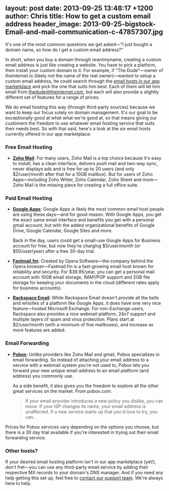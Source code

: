 layout: post
date: 2013-09-25 13:48:17 +1200
author: Chris
title: How to get a custom email address
header_image: 2013-09-25-bigstock-Email-and-mail-communication-c-47857307.jpg
----

<!-- excerpt -->

It's one of the most common questions we get asked—"I just bought a domain name, so how do I get a custom email address?"

In short, when you buy a domain through iwantmyname, creating a custom email address is just like creating a website. You have to pick a platform, then install your custom domain to it. For example, if "The Dude"—owner of theinternet.io (likely not the name of the real owner)—wanted to setup a custom email address, he could search through the [email hosts in our app marketplace][1] and pick the one that suits him best. Each of them will let him email from thedude@theinternet.com, but each will also provide a slightly different set of features for a range of prices. 

We do email hosting this way (through third-party sources) because we want to keep our focus solely on domain management. It's our goal to be exceptionally good at what what we're good at, so that means giving our customers the freedom to use whatever email hosting service that suits their needs best. So with that said, here's a look at the six email hosts currently offered in our app marketplace:

<!-- /excerpt -->

### Free Email Hosting

+ [**Zoho Mail**][3]: For many users, Zoho Mail is a top choice because it's easy to install, has a clean interface, delivers push mail and two-way sync, never displays ads and is free for up to 20 users (and only $2/user/month after that for a 10GB mailbox). But for users of Zoho Apps—including Zoho Writer, Zoho Calendar, Zoho Sheet and more—Zoho Mail is the missing piece for creating a full office suite.


### Paid Email Hosting

+ [**Google Apps**][2]: Google Apps is likely the most common email host people are using these days—and for good reason. With Google Apps, you get the exact same email interface and benefits you get with a personal gmail account, but with the added organizational benefits of Google Drive, Google Calendar, Google Sites and more. 

  Back in the day, users could get a small-use Google Apps for Business account for free, but now they're charging $5/user/month (or $50/user/year) after a free 30-day trial. 

+ [**Fastmail.fm**][4]: Created by Opera Software—the company behind the Opera browser—Fastmail.fm is a fast-growing email host known for reliability and security. For $39.95/year, you can get a personal mail account with 10GB email storage, IMAP/POP support and 2GB file storage for keeping your documents in the cloud (different rates apply for business accounts).

+ [**Rackspace Email**][8]: While Rackspace Email doesn't provide all the bells and whistles of a platform like Google Apps, it does have one very nice feature—hosted Microsoft Exchange. For non-Exchange users, Rackspace also provides a nice webmail platform, 24x7 support and multiple layers of spam and virus protection. Plans start at $2/user/month (with a minimum of five mailboxes), and increase as more features are added. 

### Email Forwarding

+ [**Pobox**][5]: Unlike providers like Zoho Mail and gmail, Pobox specializes in email forwarding. So instead of attaching your email address to a service with a webmail system you're not used to, Pobox lets you forward your new unique email address to an email platform (and address) you commonly use. 

  As a side benefit, it also gives you the freedom to explore all the other great services on the market. From pobox.com:

  > If your email provider introduces a new policy you dislike, you can move. If your ISP changes its name, your email address is unaffected. If a new service starts up that you'd love to try, you can.

Prices for Pobox services vary depending on the options you choose, but there is a 30 day trial available if you're interested in trying out their email forwarding service. 

### Other hosts?

If your desired email hosting platform isn't in our app marketplace (yet!), don't fret—you can use any third-party email service by adding their respective MX records to your domain's DNS manager. And if you need any help getting this set up, feel free to [contact our support team][7]. We're always here to help.

[1]:https://iwantmyname.com/services/email-hosting/
[2]:https://iwantmyname.com/features/applications/google-apps-for-your-domain
[3]:https://iwantmyname.com/features/applications/custom-domain-apps/zoho/email-hosting-and-online-office-suite
[4]:https://iwantmyname.com/services/hosted-email/fastmail-mail-hosting-own-domain
[5]:https://iwantmyname.com/services/email-hosting/pobox-mail-forwarding
[6]:https://iwantmyname.com/services/email-hosting/windows-live-custom-domain
[7]:https://iwantmyname.com/support
[8]:https://iwantmyname.com/services/email-hosting/rackspace-apps

